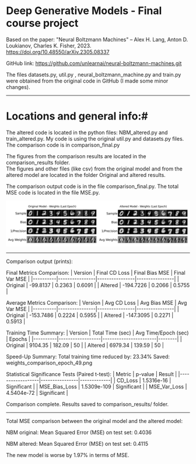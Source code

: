 # Deep Generative Models - Final course project

Based on the paper: 
"Neural Boltzmann Machines" – Alex H. Lang, Anton D. Loukianov, Charles K. Fisher, 2023.
https://doi.org/10.48550/arXiv.2305.08337

GitHub link: https://github.com/unlearnai/neural-boltzmann-machines.git

The files datasets.py, util.py , neural_boltzmann_machine.py and train.py were obtained from the original code in GitHub (I made some minor changes).

--------------------------------------------------------------------------------------------------------------------------------------------------------
 # Locations and general info:#

The altered code is located in the python files: NBM_altered.py and train_altered.py.
My code is using the original util.py and datasets.py files.  
The comparison code is in comparison_final.py

The figures from the comparison results are located in the comparison_results folder.   
The figures and other files (like csv) from the original model and from the altered model are located in the folder Original and altered results.

The comparison output code is in the file comparison_final.py.
The total MSE code is located in the file MSE.py.

![Alt text](comparison_results/weights_comparison_epoch_49.png)

-------------------------------------------------------------------------------------------------------------------------------------------------------------------------------------------------------------------------
Comparison output (prints):

Final Metrics Comparison:
| Version  | Final CD Loss | Final Bias MSE | Final Var MSE |
|----------|----------------|----------------|----------------|
| Original | -99.8137       | 0.2363         | 0.6091         |
| Altered  | -194.7226      | 0.2066         | 0.5755         |

Average Metrics Comparison:
| Version  | Avg CD Loss   | Avg Bias MSE   | Avg Var MSE   |
|----------|----------------|----------------|----------------|
| Original | -153.7486      | 0.2224         | 0.5955         |
| Altered  | -147.3095      | 0.2271         | 0.5913         |

Training Time Summary:
| Version  | Total Time (sec) | Avg Time/Epoch (sec) | Epochs |
|----------|------------------|-----------------------|--------|
| Original | 9104.35          | 182.09                | 50     |
| Altered  | 6979.34          | 139.59                | 50     |

Speed-Up Summary:
Total training time reduced by: 23.34%
Saved: weights_comparison_epoch_49.png

Statistical Significance Tests (Paired t-test):
| Metric           | p-value        | Result      |
|------------------|----------------|-------------|
| CD_Loss          | 1.5316e-16     | Significant |
| MSE_Bias_Loss    | 1.5309e-109    | Significant |
| MSE_Var_Loss     | 4.5404e-72     | Significant |

Comparison complete. Results saved to comparison_results/ folder.

---------------------------------------------------------------------------------------------------------------------------------------------------------------------------------------------------------------------------
Total MSE comparison between the original model and the altered model:

 NBM original:
 Mean Squared Error (MSE) on test set: 0.4036

  NBM altered:
 Mean Squared Error (MSE) on test set: 0.4115
 
The new model is worse by 1.97% in terms of MSE.
